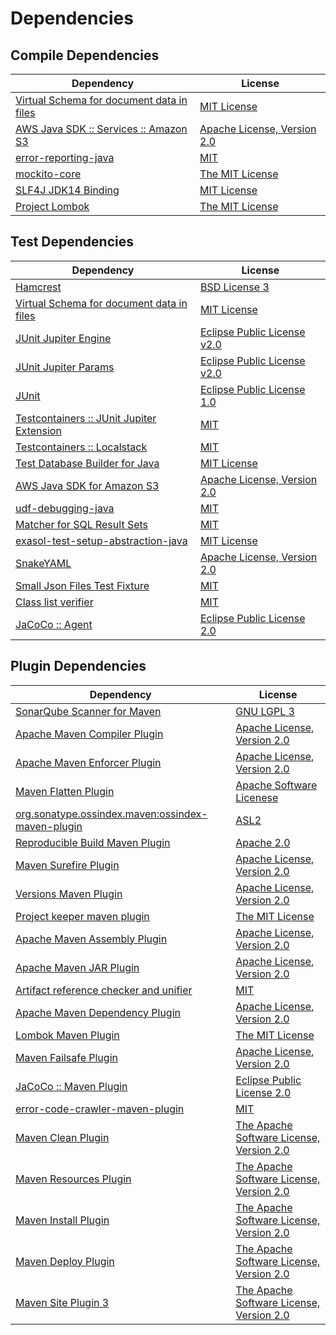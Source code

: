 <!-- @formatter:off -->
# Dependencies

## Compile Dependencies

| Dependency                                     | License                          |
| ---------------------------------------------- | -------------------------------- |
| [Virtual Schema for document data in files][0] | [MIT License][1]                 |
| [AWS Java SDK :: Services :: Amazon S3][2]     | [Apache License, Version 2.0][3] |
| [error-reporting-java][4]                      | [MIT][5]                         |
| [mockito-core][6]                              | [The MIT License][7]             |
| [SLF4J JDK14 Binding][8]                       | [MIT License][9]                 |
| [Project Lombok][10]                           | [The MIT License][11]            |

## Test Dependencies

| Dependency                                      | License                           |
| ----------------------------------------------- | --------------------------------- |
| [Hamcrest][12]                                  | [BSD License 3][13]               |
| [Virtual Schema for document data in files][0]  | [MIT License][1]                  |
| [JUnit Jupiter Engine][16]                      | [Eclipse Public License v2.0][17] |
| [JUnit Jupiter Params][16]                      | [Eclipse Public License v2.0][17] |
| [JUnit][20]                                     | [Eclipse Public License 1.0][21]  |
| [Testcontainers :: JUnit Jupiter Extension][22] | [MIT][23]                         |
| [Testcontainers :: Localstack][22]              | [MIT][23]                         |
| [Test Database Builder for Java][26]            | [MIT License][27]                 |
| [AWS Java SDK for Amazon S3][2]                 | [Apache License, Version 2.0][3]  |
| [udf-debugging-java][30]                        | [MIT][5]                          |
| [Matcher for SQL Result Sets][32]               | [MIT][5]                          |
| [exasol-test-setup-abstraction-java][34]        | [MIT License][35]                 |
| [SnakeYAML][36]                                 | [Apache License, Version 2.0][37] |
| [Small Json Files Test Fixture][38]             | [MIT][5]                          |
| [Class list verifier][40]                       | [MIT][5]                          |
| [JaCoCo :: Agent][42]                           | [Eclipse Public License 2.0][43]  |

## Plugin Dependencies

| Dependency                                              | License                                        |
| ------------------------------------------------------- | ---------------------------------------------- |
| [SonarQube Scanner for Maven][44]                       | [GNU LGPL 3][45]                               |
| [Apache Maven Compiler Plugin][46]                      | [Apache License, Version 2.0][47]              |
| [Apache Maven Enforcer Plugin][48]                      | [Apache License, Version 2.0][47]              |
| [Maven Flatten Plugin][50]                              | [Apache Software Licenese][37]                 |
| [org.sonatype.ossindex.maven:ossindex-maven-plugin][52] | [ASL2][37]                                     |
| [Reproducible Build Maven Plugin][54]                   | [Apache 2.0][37]                               |
| [Maven Surefire Plugin][56]                             | [Apache License, Version 2.0][47]              |
| [Versions Maven Plugin][58]                             | [Apache License, Version 2.0][47]              |
| [Project keeper maven plugin][60]                       | [The MIT License][61]                          |
| [Apache Maven Assembly Plugin][62]                      | [Apache License, Version 2.0][47]              |
| [Apache Maven JAR Plugin][64]                           | [Apache License, Version 2.0][47]              |
| [Artifact reference checker and unifier][66]            | [MIT][5]                                       |
| [Apache Maven Dependency Plugin][68]                    | [Apache License, Version 2.0][47]              |
| [Lombok Maven Plugin][70]                               | [The MIT License][5]                           |
| [Maven Failsafe Plugin][72]                             | [Apache License, Version 2.0][47]              |
| [JaCoCo :: Maven Plugin][74]                            | [Eclipse Public License 2.0][43]               |
| [error-code-crawler-maven-plugin][76]                   | [MIT][5]                                       |
| [Maven Clean Plugin][78]                                | [The Apache Software License, Version 2.0][37] |
| [Maven Resources Plugin][80]                            | [The Apache Software License, Version 2.0][37] |
| [Maven Install Plugin][82]                              | [The Apache Software License, Version 2.0][37] |
| [Maven Deploy Plugin][84]                               | [The Apache Software License, Version 2.0][37] |
| [Maven Site Plugin 3][86]                               | [The Apache Software License, Version 2.0][37] |

[42]: https://www.eclemma.org/jacoco/index.html
[4]: https://github.com/exasol/error-reporting-java
[37]: http://www.apache.org/licenses/LICENSE-2.0.txt
[10]: https://projectlombok.org
[56]: https://maven.apache.org/surefire/maven-surefire-plugin/
[78]: http://maven.apache.org/plugins/maven-clean-plugin/
[2]: https://aws.amazon.com/sdkforjava
[5]: https://opensource.org/licenses/MIT
[6]: https://github.com/mockito/mockito
[50]: https://www.mojohaus.org/flatten-maven-plugin/
[58]: http://www.mojohaus.org/versions-maven-plugin/
[60]: https://github.com/exasol/project-keeper/
[13]: http://opensource.org/licenses/BSD-3-Clause
[46]: https://maven.apache.org/plugins/maven-compiler-plugin/
[27]: https://github.com/exasol/test-db-builder-java/blob/main/LICENSE
[20]: http://junit.org
[34]: https://github.com/exasol/exasol-test-setup-abstraction-java/
[43]: https://www.eclipse.org/legal/epl-2.0/
[45]: http://www.gnu.org/licenses/lgpl.txt
[74]: https://www.jacoco.org/jacoco/trunk/doc/maven.html
[3]: https://aws.amazon.com/apache2.0
[7]: https://github.com/mockito/mockito/blob/main/LICENSE
[11]: https://projectlombok.org/LICENSE
[32]: https://github.com/exasol/hamcrest-resultset-matcher
[54]: http://zlika.github.io/reproducible-build-maven-plugin
[35]: https://github.com/exasol/exasol-test-setup-abstraction-java/blob/main/LICENSE
[9]: http://www.opensource.org/licenses/mit-license.php
[44]: http://sonarsource.github.io/sonar-scanner-maven/
[30]: https://github.com/exasol/udf-debugging-java/
[16]: https://junit.org/junit5/
[36]: https://bitbucket.org/snakeyaml/snakeyaml
[0]: https://github.com/exasol/virtual-schema-common-document-files/
[12]: http://hamcrest.org/JavaHamcrest/
[8]: http://www.slf4j.org
[80]: http://maven.apache.org/plugins/maven-resources-plugin/
[66]: https://github.com/exasol/artifact-reference-checker-maven-plugin
[40]: https://github.com/exasol/java-class-list-extractor
[64]: https://maven.apache.org/plugins/maven-jar-plugin/
[26]: https://github.com/exasol/test-db-builder-java/
[72]: https://maven.apache.org/surefire/maven-failsafe-plugin/
[70]: http://anthonywhitford.com/lombok.maven/lombok-maven-plugin/
[23]: http://opensource.org/licenses/MIT
[21]: http://www.eclipse.org/legal/epl-v10.html
[38]: https://github.com/exasol/small-json-files-test-fixture
[61]: https://github.com/exasol/project-keeper/blob/main/LICENSE
[68]: https://maven.apache.org/plugins/maven-dependency-plugin/
[47]: https://www.apache.org/licenses/LICENSE-2.0.txt
[48]: https://maven.apache.org/enforcer/maven-enforcer-plugin/
[17]: https://www.eclipse.org/legal/epl-v20.html
[82]: http://maven.apache.org/plugins/maven-install-plugin/
[52]: https://sonatype.github.io/ossindex-maven/maven-plugin/
[1]: https://github.com/exasol/virtual-schema-common-document-files/blob/main/LICENSE
[22]: https://testcontainers.org
[84]: http://maven.apache.org/plugins/maven-deploy-plugin/
[86]: http://maven.apache.org/plugins/maven-site-plugin/
[76]: https://github.com/exasol/error-code-crawler-maven-plugin
[62]: https://maven.apache.org/plugins/maven-assembly-plugin/
